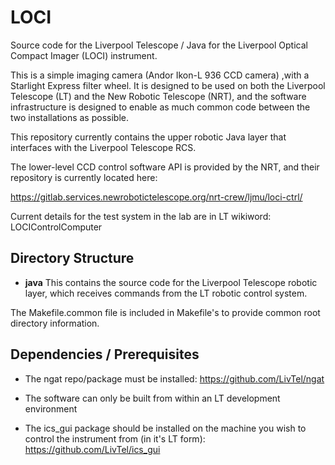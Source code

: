 # LOCI

Source code for the Liverpool Telescope / Java for the Liverpool Optical Compact Imager (LOCI) instrument.

This is a simple imaging camera (Andor Ikon-L 936 CCD camera) ,with a Starlight Express filter wheel. It is designed to be used on both the Liverpool Telescope (LT) and the New Robotic Telescope (NRT), and the software infrastructure is designed to enable as much common code between the two installations as possible.

This repository currently contains the upper robotic Java layer that interfaces with the Liverpool Telescope RCS.

The lower-level CCD control software API is provided by the NRT, and their repository is currently located here:

https://gitlab.services.newrobotictelescope.org/nrt-crew/ljmu/loci-ctrl/

Current details for the test system in the lab are in LT wikiword: LOCIControlComputer

## Directory Structure

* **java** This contains the source code for the Liverpool Telescope robotic layer, which receives commands from the LT robotic control system.

The Makefile.common file is included in Makefile's to provide common root directory information.

## Dependencies / Prerequisites

* The ngat repo/package must be installed: https://github.com/LivTel/ngat
* The software can only be built from within an LT development environment

* The ics_gui package should be installed on the machine you wish to control the instrument from (in it's LT form): https://github.com/LivTel/ics_gui
